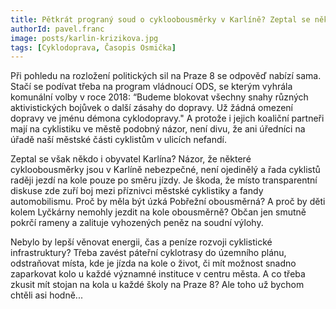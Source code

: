 ```yaml
---
title: Pětkrát prograný soud o cykloobousměrky v Karlíně? Zeptal se někdo místních obyvatel?
authorId: pavel.franc
image: posts/karlin-krizikova.jpg
tags: [Cyklodoprava, Časopis Osmička]
---
```


Při pohledu na rozložení politických sil na Praze 8 se odpověď nabízí sama. Stačí se podívat třeba na program vládnoucí ODS, se kterým vyhrála komunální volby v roce 2018: “Budeme blokovat všechny snahy různých aktivistických bojůvek o další zásahy do dopravy. Už žádná omezení dopravy ve jménu démona cyklodopravy." A protože i jejich koaliční partneři mají na cyklistiku ve městě podobný názor, není divu, že ani úředníci na úřadě naší městské části cyklistům v ulicích nefandí.

Zeptal se však někdo i obyvatel Karlína? Názor, že některé cykloobousměrky jsou v Karlíně nebezpečné, není ojedinělý a řada cyklistů raději jezdí na kole pouze po směru jízdy. Je škoda, že místo transparentní diskuse zde zuří boj mezi příznivci městské cyklistiky a fandy automobilismu. Proč by měla být úzká Pobřežní obousměrná? A proč by děti kolem Lyčkárny nemohly jezdit na kole obousměrně? Občan jen smutně pokrčí rameny a zalituje vyhozených peněz na soudní výlohy.

Nebylo by lepší věnovat energii, čas a peníze rozvoji cyklistické infrastruktury? Třeba zavést páteřní cyklotrasy do územního plánu, odstraňovat místa, kde je jízda na kole o život, či mít možnost snadno zaparkovat kolo u každé významné instituce v centru města. A co třeba zkusit mít stojan na kola u každé školy na Praze 8? Ale toho už bychom chtěli asi hodně...
